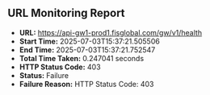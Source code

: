 ## URL Monitoring Report

- **URL:** https://api-gw1-prod1.fisglobal.com/gw/v1/health
- **Start Time:** 2025-07-03T15:37:21.505506
- **End Time:** 2025-07-03T15:37:21.752547
- **Total Time Taken:** 0.247041 seconds
- **HTTP Status Code:** 403
- **Status:** Failure
- **Failure Reason:** HTTP Status Code: 403
